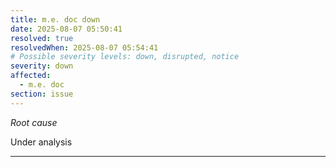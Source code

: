 ```yaml
---
title: m.e. doc down
date: 2025-08-07 05:50:41
resolved: true
resolvedWhen: 2025-08-07 05:54:41
# Possible severity levels: down, disrupted, notice
severity: down
affected:
  - m.e. doc
section: issue
---
```


*Root cause*

Under analysis

---


